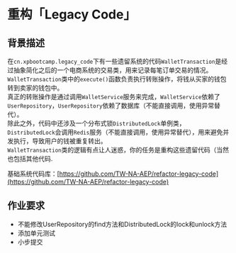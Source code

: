 # 重构「Legacy Code」

## 背景描述
在`cn.xpbootcamp.legacy_code`下有一些遗留系统的代码`WalletTransaction`是经过抽象简化之后的一个电商系统的交易类，用来记录每笔订单交易的情况。    
`WalletTransaction`类中的`execute()`函数负责执行转账操作，将钱从买家的钱包转到卖家的钱包中。    
真正的转账操作是通过调用`WalletService`服务来完成，`WalletService`依赖了`UserRepository`，`UserRepository`依赖了数据库（不能直接调用，使用异常替代）。    
除此之外，代码中还涉及一个分布式锁`DistributedLock`单例类，`DistributedLock`会调用`Redis`服务（不能直接调用，使用异常替代），用来避免并发执行，导致用户的钱被重复转出。    
`WalletTransaction`类的逻辑有点让人迷惑，你的任务是重构这些遗留代码（当然也包括其他代码.


基础系统代码库：[https://github.com/TW-NA-AEP/refactor-legacy-code](https://github.com/TW-NA-AEP/refactor-legacy-code)

## 作业要求
- 不能修改UserRepository的find方法和DistributedLock的lock和unlock方法
- 添加单元测试
- 小步提交